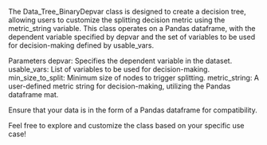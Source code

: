 The Data_Tree_BinaryDepvar class is designed to create a decision tree, allowing users to customize the splitting decision metric using the metric_string variable. This class operates on a Pandas dataframe, with the dependent variable specified by depvar and the set of variables to be used for decision-making defined by usable_vars.

Parameters
depvar: Specifies the dependent variable in the dataset.
usable_vars: List of variables to be used for decision-making.
min_size_to_split: Minimum size of nodes to trigger splitting.
metric_string: A user-defined metric string for decision-making, utilizing the Pandas dataframe mat.

Ensure that your data is in the form of a Pandas dataframe for compatibility.

Feel free to explore and customize the class based on your specific use case!
